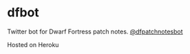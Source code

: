 # dfbot
Twitter bot for Dwarf Fortress patch notes. [@dfpatchnotesbot](https://twitter.com/dfpatchnotesbot)

Hosted on Heroku
